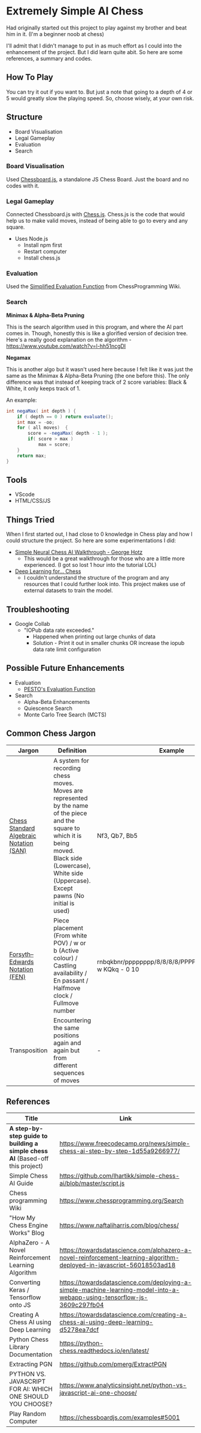 # Extremely Simple AI Chess

Had originally started out this project to play against my brother and beat him in it. (I'm a beginner noob at chess)

I'll admit that I didn't manage to put in as much effort as I could into the enhancement of the project. But I did learn quite abit. So here are some references, a summary and codes.

## How To Play
You can try it out if you want to. But just a note that going to a depth of 4 or 5 would greatly slow the playing speed. So, choose wisely, at your own risk.

## Structure
* Board Visualisation
* Legal Gameplay
* Evaluation
* Search

### Board Visualisation
Used [Chessboard.js](https://github.com/oakmac/chessboardjs/), a standalone JS Chess Board. Just the board and no codes with it.

### Legal Gameplay
Connected Chessboard.js with [Chess.js](https://github.com/jhlywa/chess.js). Chess.js is the code that would help us to make valid moves, instead of being able to go to every and any square.
- Uses Node.js
  - Install npm first
  - Restart computer
  - Install chess.js

### Evaluation
Used the [Simplified Evaluation Function](https://www.chessprogramming.org/Simplified_Evaluation_Function) from ChessProgramming Wiki. 

### Search
**Minimax & Alpha-Beta Pruning**

This is the search algorithm used in this program, and where the AI part comes in. Though, honestly this is like a glorified version of decision tree.
Here's a really good explanation on the algorithm - https://www.youtube.com/watch?v=l-hh51ncgDI

**Negamax**

This is another algo but it wasn't used here because I felt like it was just the same as the Minimax & Alpha-Beta Pruning (the one before this). The only difference was that instead of keeping track of 2 score variables: Black & White, it only keeps track of 1.

An example:
``` java
int negaMax( int depth ) { 
    if ( depth == 0 ) return evaluate(); 
    int max = -oo; 
    for ( all moves)  { 
        score = -negaMax( depth - 1 ); 
        if( score > max ) 
            max = score; 
    } 
    return max; 
}
```

## Tools
- VScode
- HTML/CSS/JS

## Things Tried
When I first started out, I had close to 0 knowledge in Chess play and how I could structure the project. So here are some experimentations I did:
* [Simple Neural Chess AI Walkthrough - George Hotz](https://www.youtube.com/watch?v=RFaFmkCEGEs)
  * This would be a great walkthrough for those who are a little more experienced. (I got so lost 1 hour into the tutorial LOL)
* [Deep Learning for... Chess](https://erikbern.com/2014/11/29/deep-learning-for-chess)
  * I couldn't understand the structure of the program and any resources that I could further look into. This project makes use of external datasets to train the model.

## Troubleshooting
- Google Collab
  - "IOPub data rate exceeded." 
    - Happened when printing out large chunks of data 
    - Solution - Print it out in smaller chunks OR increase the iopub data rate limit configuration 

## Possible Future Enhancements
* Evaluation
  * [PESTO's Evaluation Function](https://www.chessprogramming.org/PeSTO%27s_Evaluation_Function)
* Search
  * Alpha-Beta Enhancements
  * Quiescence Search
  * Monte Carlo Tree Search (MCTS)

## Common Chess Jargon
Jargon | Definition | Example
------ | ---------- | -------
[Chess Standard Algebraic Notation (SAN)](http://cfajohnson.com/chess/SAN/) | A system for recording chess moves. Moves are represented by the name of the piece and the square to which it is being moved. Black side (Lowercase), White side (Uppercase). Except pawns (No initial is used) | Nf3, Qb7, Bb5
[Forsyth–Edwards Notation (FEN)](https://en.wikipedia.org/wiki/Forsyth%E2%80%93Edwards_Notation) | Piece placement (From white POV) / w or b (Active colour) / Castling availability / En passant / Halfmove clock / Fullmove number | rnbqkbnr/pppppppp/8/8/8/8/PPPPPPPP/RNBQKBNR w KQkq - 0 10
Transposition | Encountering the same positions again and again but from different sequences of moves | -

## References
Title | Link
----- | ----
**A step-by-step guide to building a simple chess AI** (Based-off this project) | https://www.freecodecamp.org/news/simple-chess-ai-step-by-step-1d55a9266977/ 
Simple Chess AI Guide | https://github.com/lhartikk/simple-chess-ai/blob/master/script.js 
Chess programming Wiki | https://www.chessprogramming.org/Search 
"How My Chess Engine Works" Blog | https://www.naftaliharris.com/blog/chess/ 
AlphaZero - A Novel Reinforcement Learning Algorithm | https://towardsdatascience.com/alphazero-a-novel-reinforcement-learning-algorithm-deployed-in-javascript-56018503ad18 
Converting Keras / Tensorflow onto JS | https://towardsdatascience.com/deploying-a-simple-machine-learning-model-into-a-webapp-using-tensorflow-js-3609c297fb04 
Creating A Chess AI using Deep Learning | https://towardsdatascience.com/creating-a-chess-ai-using-deep-learning-d5278ea7dcf 
Python Chess Library Documentation | https://python-chess.readthedocs.io/en/latest/ 
Extracting PGN | https://github.com/pmerg/ExtractPGN
PYTHON VS. JAVASCRIPT FOR AI: WHICH ONE SHOULD YOU CHOOSE? | https://www.analyticsinsight.net/python-vs-javascript-ai-one-choose/
Play Random Computer | https://chessboardjs.com/examples#5001
